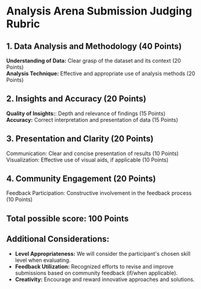 # Analysis Arena Submission Judging Rubric
## 1. Data Analysis and Methodology (40 Points)

**Understanding of Data:** Clear grasp of the dataset and its context (20 Points)<br>
**Analysis Technique:** Effective and appropriate use of analysis methods (20 Points)<br>

## 2. Insights and Accuracy (20 Points)

**Quality of Insights:**: Depth and relevance of findings (15 Points)<br>
**Accuracy:** Correct interpretation and presentation of data (15 Points)<br>

## 3. Presentation and Clarity (20 Points)

Communication: Clear and concise presentation of results (10 Points)<br>
Visualization: Effective use of visual aids, if applicable (10 Points)<br>

## 4. Community Engagement (20 Points)

Feedback Participation: Constructive involvement in the feedback process (10 Points)<br>

## Total possible score: 100 Points

## Additional Considerations:

- **Level Appropriateness:** We will consider the participant's chosen skill level when evaluating.
- **Feedback Utilization:** Recognized efforts to revise and improve submissions based on community feedback (if/when applicable).
- **Creativity:** Encourage and reward innovative approaches and solutions.
